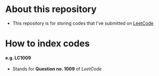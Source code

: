 # About this repository

- This repository is for storing codes that I've submitted on [LeetCode](https://leetcode.com)

# How to index codes

#### e.g. LC1009
- Stands for **Question no. 1009** of *LeetCode*
